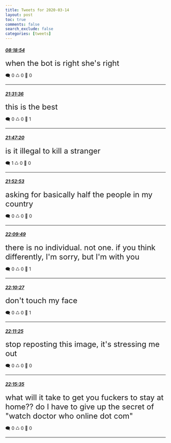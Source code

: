 ```yaml
---
title: Tweets for 2020-03-14
layout: post
toc: true
comments: false
search_exclude: false
categories: [tweets]
---
```



#### <a href = "https://twitter.com/deepfates/status/1238831979111444481">*08:18:54*</a>

<font size="5">when the bot is right she's right</font>



🗨️ 0 ♺ 0 🤍  0   

---
    
#### <a href = "https://twitter.com/deepfates/status/1239031467784589312">*21:31:36*</a>

<font size="5">this is the best</font>



🗨️ 0 ♺ 0 🤍  1   

---
    
#### <a href = "https://twitter.com/deepfates/status/1239035427694075904">*21:47:20*</a>

<font size="5">is it illegal to kill a stranger</font>



🗨️ 1 ♺ 0 🤍  0   

---
    
#### <a href = "https://twitter.com/deepfates/status/1239036822425964544">*21:52:53*</a>

<font size="5">asking for basically half the people in my country</font>



🗨️ 0 ♺ 0 🤍  0   

---
    
#### <a href = "https://twitter.com/deepfates/status/1239041086342852608">*22:09:49*</a>

<font size="5">there is no individual. not one. if you think differently, I'm sorry, but I'm with you</font>



🗨️ 0 ♺ 0 🤍  1   

---
    
#### <a href = "https://twitter.com/deepfates/status/1239041245676048385">*22:10:27*</a>

<font size="5">don't touch my face</font>



🗨️ 0 ♺ 0 🤍  1   

---
    
#### <a href = "https://twitter.com/deepfates/status/1239041485569323011">*22:11:25*</a>

<font size="5">stop reposting this image, it's stressing me out</font>



🗨️ 0 ♺ 0 🤍  0   

---
    
#### <a href = "https://twitter.com/deepfates/status/1239042535282147329">*22:15:35*</a>

<font size="5">what will it take to get you fuckers to stay at home?? do I have to give up the secret of "watch doctor who online dot com"</font>



🗨️ 0 ♺ 0 🤍  0   

---
    
            

